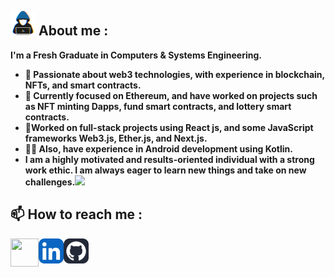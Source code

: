 ## <picture><img src = "https://github.com/0xAbdulKhalid/0xAbdulKhalid/raw/main/assets/mdImages/about_me.gif" width=40px></picture> **About me :**
**I'm a Fresh Graduate in Computers & Systems Engineering.**

- **🔭 Passionate about web3 technologies, with experience in blockchain, NFTs, and smart contracts.**
- **🚀 Currently focused on Ethereum, and have worked on projects such as NFT minting Dapps, fund smart contracts, and lottery smart contracts.**
- **🤩Worked on full-stack projects using React js, and some JavaScript frameworks Web3.js, Ether.js, and Next.js.**
- **🤳🏻 Also, have experience in Android development using Kotlin.**
- **I am a highly motivated and results-oriented individual with a strong work ethic. I am always eager to learn new things and take on new challenges.<img src="https://media.giphy.com/media/WUlplcMpOCEmTGBtBW/giphy.gif" width="35">**

## 📫 How to reach me :
<div>
  <a href="mailto:salmahamzaahmed77@gmail.com" target="blank"><img align="left" src="https://img.icons8.com/color/256/gmail-new.png" height="45" width="45" /></a>
  <a href="https://www.linkedin.com/in/salma-ahmed-ali-79a88118b/" target="blank"><img align="left" src="https://github.com/tandpfun/skill-icons/blob/main/icons/LinkedIn.svg" height="40" width="40" /></a>
  <a href="https://github.com/SalmaAhmedAl" target="blank"><img align="left" src="https://github.com/tandpfun/skill-icons/blob/main/icons/Github-Dark.svg" height="40" width="40" /></a>
</div>
<br>
<br>




<!--
**SalmaAhmedAl/SalmaAhmedAl** is a ✨ _special_ ✨ repository because its `README.md` (this file) appears on your GitHub profile.

Here are some ideas to get you started:

- 🔭 I’m currently working on ...
- 🌱 I’m currently learning ...
- 👯 I’m looking to collaborate on ...
- 🤔 I’m looking for help with ...
- 💬 Ask me about ...
- 📫 How to reach me: ...
- 😄 Pronouns: ...
- ⚡ Fun fact: ...
-->
